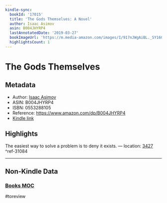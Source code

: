 ```yaml
---
kindle-sync:
  bookId: '17015'
  title: 'The Gods Themselves: A Novel'
  author: Isaac Asimov
  asin: B004JHYRP4
  lastAnnotatedDate: '2019-03-27'
  bookImageUrl: 'https://m.media-amazon.com/images/I/917nJWgAiBL._SY160.jpg'
  highlightsCount: 1
---
```

# The Gods Themselves
## Metadata
* Author: [Isaac Asimov](https://www.amazon.comundefined)
* ASIN: B004JHYRP4
* ISBN: 0553288105
* Reference: https://www.amazon.com/dp/B004JHYRP4
* [Kindle link](kindle://book?action=open&asin=B004JHYRP4)

## Highlights
The easiest way to solve a problem is to deny it exists. — location: [3427](kindle://book?action=open&asin=B004JHYRP4&location=3427) ^ref-31084

---
## Non-Kindle Data
### [Books MOC](Books%20MOC.md)
#toreview
